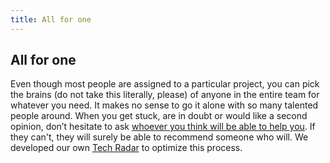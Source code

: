 ```yaml
---
title: All for one
---
```

## All for one

Even though most people are assigned to a particular project, you can pick the brains (do not take this literally, please) of anyone in the entire team for whatever you need. It makes no sense to go it alone with so many talented people around. When you get stuck, are in doubt or would like a second opinion, don’t hesitate to ask [whoever you think will be able to help you](https://airtable.com/shrjzEqYh2o3DjIzN/tblTTOHywP86NHabS). If they can't, they will surely be able to recommend someone who will. We developed our own [Tech Radar](https://radar.manas.tech/) to optimize this process.
